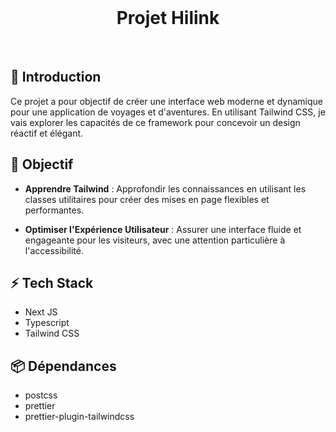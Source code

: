 <div align="center">
  <br />

# Projet Hilink

  <br />
</div>

## 🎉 Introduction

Ce projet a pour objectif de créer une interface web moderne et dynamique pour une application de voyages et d'aventures. En utilisant Tailwind CSS, je vais explorer les capacités de ce framework pour concevoir un design réactif et élégant.

## 🎯 Objectif

- <b>Apprendre Tailwind</b> : Approfondir les connaissances en utilisant les classes utilitaires pour créer des mises en page flexibles et performantes.

- <b>Optimiser l'Expérience Utilisateur</b> : Assurer une interface fluide et engageante pour les visiteurs, avec une attention particulière à l'accessibilité.

## ⚡ Tech Stack

- Next JS
- Typescript
- Tailwind CSS

## 📦️ Dépendances

- postcss
- prettier
- prettier-plugin-tailwindcss

#
